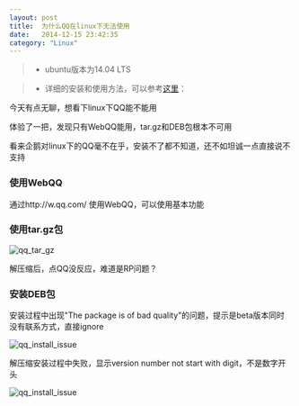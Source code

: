 ```yaml
---
layout: post
title:  为什么QQ在linux下无法使用
date:   2014-12-15 23:42:35
category: "Linux"
---
```


> * ubuntu版本为14.04 LTS

> * 详细的安装和使用方法，可以参考[这里](http://server.zol.com.cn/269/2696247_all.html)：


今天有点无聊，想看下linux下QQ能不能用

体验了一把，发现只有WebQQ能用，tar.gz和DEB包根本不可用

看来企鹅对linux下的QQ毫不在乎，安装不了都不知道，还不如坦诚一点直接说不支持



### 使用WebQQ

通过http://w.qq.com/  使用WebQQ，可以使用基本功能



###  使用tar.gz包

![qq_tar_gz](http://7wy3wu.com1.z0.glb.clouddn.com/qq_under_linux_1.png)

解压缩后，点QQ没反应，难道是RP问题？



###  安装DEB包

安装过程中出现"The package is of bad quality"的问题，提示是beta版本同时没有联系方式，直接ignore

![qq_install_issue](http://7wy3wu.com1.z0.glb.clouddn.com/qq_under_linux_2.png)

解压缩安装过程中失败，显示version number not start with digit，不是数字开头

![qq_install_issue](http://7wy3wu.com1.z0.glb.clouddn.com/qq_under_linux_3.png)
